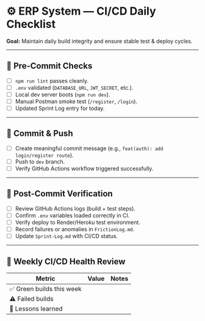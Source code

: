 # ⚙️ ERP System — CI/CD Daily Checklist

**Goal:** Maintain daily build integrity and ensure stable test & deploy cycles.

---

## 🧰 Pre-Commit Checks
- [ ] `npm run lint` passes cleanly.
- [ ] `.env` validated (`DATABASE_URL`, `JWT_SECRET`, etc.).
- [ ] Local dev server boots (`npm run dev`).
- [ ] Manual Postman smoke test (`/register`, `/login`).
- [ ] Updated Sprint Log entry for today.

---

## 🚀 Commit & Push
- [ ] Create meaningful commit message (e.g., `feat(auth): add login/register route`).
- [ ] Push to `dev` branch.
- [ ] Verify GitHub Actions workflow triggered successfully.

---

## 🔎 Post-Commit Verification
- [ ] Review GitHub Actions logs (build + test steps).
- [ ] Confirm `.env` variables loaded correctly in CI.
- [ ] Verify deploy to Render/Heroku test environment.
- [ ] Record failures or anomalies in `FrictionLog.md`.
- [ ] Update `Sprint-Log.md` with CI/CD status.

---

## 🧩 Weekly CI/CD Health Review
| Metric | Value | Notes |
|---------|--------|-------|
| ✅ Green builds this week |  |  |
| ⚠️ Failed builds |  |  |
| 🧠 Lessons learned |  |  |
